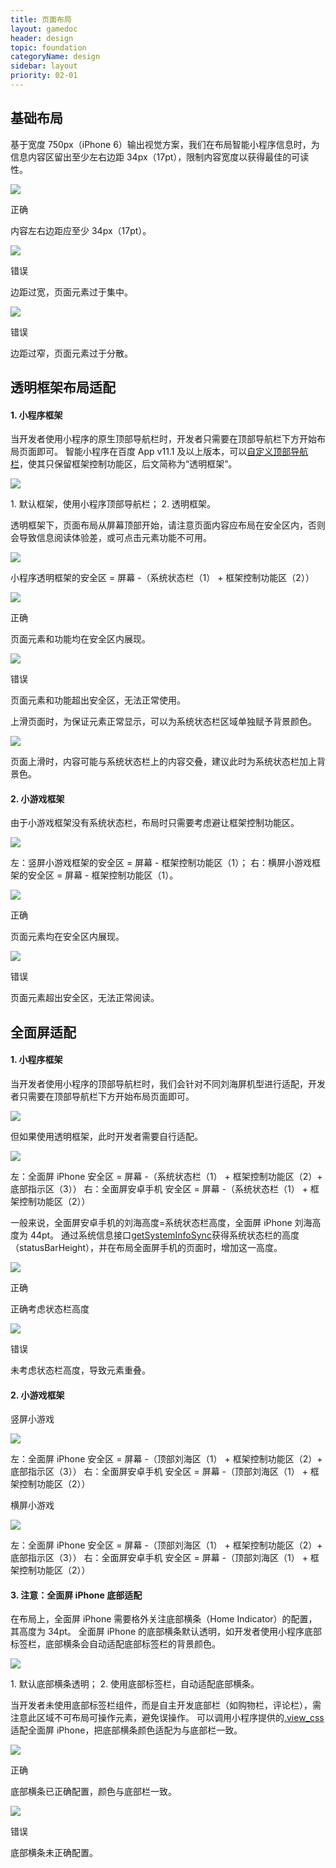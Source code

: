 ```yaml
---
title: 页面布局
layout: gamedoc
header: design
topic: foundation
categoryName: design
sidebar: layout
priority: 02-01
---
```

## 基础布局
基于宽度 750px（iPhone 6）输出视觉方案，我们在布局智能小程序信息时，为信息内容区留出至少左右边距 34px（17pt），限制内容宽度以获得最佳的可读性。
<div class="m-doc-custom-examples">
	<div class="m-doc-custom-examples-correct">
		<img src="/img/game/design/foundation/layout/1-1.png">
		<p class="m-doc-custom-examples-title">正确</p><p class="m-doc-custom-examples-text">内容左右边距应至少 34px（17pt）。</p>
	</div>
	<div class="m-doc-custom-examples-error ">
		<img src="/img/game/design/foundation/layout/1-2.png">
		<p class="m-doc-custom-examples-title">错误</p><p class="m-doc-custom-examples-text">边距过宽，页面元素过于集中。</p>
	</div>
	<div class="m-doc-custom-examples-error ">
		<img src="/img/game/design/foundation/layout/1-3.png">
		<p class="m-doc-custom-examples-title">错误</p><p class="m-doc-custom-examples-text">边距过窄，页面元素过于分散。</p>
	</div>
</div>

## 透明框架布局适配

#### 1. 小程序框架
当开发者使用小程序的原生顶部导航栏时，开发者只需要在顶部导航栏下方开始布局页面即可。
智能小程序在百度 App v11.1 及以上版本，可以[自定义顶部导航栏](../../component/topnav/#自定义顶部导航栏)，使其只保留框架控制功能区，后文简称为“透明框架”。
<div class="m-doc-custom-examples">
	<div class="m-doc-custom-examples-correct">
		<img src="/img/game/design/foundation/layout/2.png"><p class="m-doc-custom-examples-text">1. 默认框架，使用小程序顶部导航栏；
		2. 透明框架。</p>
	</div>
</div>

透明框架下，页面布局从屏幕顶部开始，请注意页面内容应布局在安全区内，否则会导致信息阅读体验差，或可点击元素功能不可用。
<div class="m-doc-custom-examples">
	<div class="m-doc-custom-examples-correct">
		<img src="/img/game/design/foundation/layout/3.png"><p class="m-doc-custom-examples-text">小程序透明框架的安全区 = 屏幕 -（系统状态栏（1） + 框架控制功能区（2））</p>
	</div>
</div>

<div class="m-doc-custom-examples">
	<div class="m-doc-custom-examples-correct">
		<img src="/img/game/design/foundation/layout/4-1.png">
		<p class="m-doc-custom-examples-title">正确</p><p class="m-doc-custom-examples-text">页面元素和功能均在安全区内展现。</p>
	</div>
	<div class="m-doc-custom-examples-error">
		<img src="/img/game/design/foundation/layout/4-2.png">
		<p class="m-doc-custom-examples-title">错误</p><p class="m-doc-custom-examples-text">页面元素和功能超出安全区，无法正常使用。</p>
	</div>
</div>

上滑页面时，为保证元素正常显示，可以为系统状态栏区域单独赋予背景颜色。
<div class="m-doc-custom-examples">
	<div class="m-doc-custom-examples-correct">
		<img src="/img/game/design/foundation/layout/5.png"><p class="m-doc-custom-examples-text">页面上滑时，内容可能与系统状态栏上的内容交叠，建议此时为系统状态栏加上背景色。</p>
	</div>
</div>

#### 2. 小游戏框架
由于小游戏框架没有系统状态栏，布局时只需要考虑避让框架控制功能区。
<div class="m-doc-custom-examples">
	<div class="m-doc-custom-examples-correct">
		<img src="/img/game/design/foundation/layout/6.png"><p class="m-doc-custom-examples-text">左：竖屏小游戏框架的安全区 = 屏幕 - 框架控制功能区（1）；
		右：横屏小游戏框架的安全区 = 屏幕 - 框架控制功能区（1）。</p>
	</div>
</div>

<div class="m-doc-custom-examples">
	<div class="m-doc-custom-examples-correct">
		<img src="/img/game/design/foundation/layout/7-1.png">
		<p class="m-doc-custom-examples-title">正确</p><p class="m-doc-custom-examples-text">页面元素均在安全区内展现。</p>
	</div>
	<div class="m-doc-custom-examples-error">
		<img src="/img/game/design/foundation/layout/7-2.png">
		<p class="m-doc-custom-examples-title">错误</p><p class="m-doc-custom-examples-text">页面元素超出安全区，无法正常阅读。</p>
	</div>
</div>

## 全面屏适配
#### 1. 小程序框架
当开发者使用小程序的顶部导航栏时，我们会针对不同刘海屏机型进行适配，开发者只需要在顶部导航栏下方开始布局页面即可。
<div class="m-doc-custom-examples">
	<div class="m-doc-custom-examples-correct">
		<img src="/img/game/design/foundation/layout/8.png">
	</div>
</div>

但如果使用透明框架，此时开发者需要自行适配。
<div class="m-doc-custom-examples">
	<div class="m-doc-custom-examples-correct">
		<img src="/img/game/design/foundation/layout/9.png"><p class="m-doc-custom-examples-text">左：全面屏 iPhone 安全区 = 屏幕 -（系统状态栏（1） + 框架控制功能区（2）+ 底部指示区（3））
		右：全面屏安卓手机 安全区 = 屏幕 -（系统状态栏（1） + 框架控制功能区（2））</p>
	</div>
</div>

一般来说，全面屏安卓手机的刘海高度=系统状态栏高度，全面屏 iPhone 刘海高度为 44pt。
通过系统信息接口[getSystemInfoSync](https://smartprogram.baidu.com/docs/develop/api/device_sys/swan-getSystemInfo/#getSystemInfoSync)获得系统状态栏的高度（statusBarHeight），并在布局全面屏手机的页面时，增加这一高度。
<div class="m-doc-custom-examples">
	<div class="m-doc-custom-examples-correct">
		<img src="/img/game/design/foundation/layout/10-1.png">
		<p class="m-doc-custom-examples-title">正确</p><p class="m-doc-custom-examples-text">正确考虑状态栏高度</p>
	</div>
	<div class="m-doc-custom-examples-error ">
		<img src="/img/game/design/foundation/layout/10-2.png">
		<p class="m-doc-custom-examples-title">错误</p><p class="m-doc-custom-examples-text">未考虑状态栏高度，导致元素重叠。</p>
	</div>
</div>


#### 2. 小游戏框架
竖屏小游戏
<div class="m-doc-custom-examples">
	<div class="m-doc-custom-examples-correct">
		<img src="/img/game/design/foundation/layout/11.png"><p class="m-doc-custom-examples-text">左：全面屏 iPhone 安全区 = 屏幕 -（顶部刘海区（1） + 框架控制功能区（2）+ 底部指示区（3））
		右：全面屏安卓手机 安全区 = 屏幕 -（顶部刘海区（1） + 框架控制功能区（2））</p>
	</div>
</div>

横屏小游戏
<div class="m-doc-custom-examples">
	<div class="m-doc-custom-examples-correct">
		<img src="/img/game/design/foundation/layout/12.png"><p class="m-doc-custom-examples-text">左：全面屏 iPhone 安全区 = 屏幕 -（顶部刘海区（1） + 框架控制功能区（2）+ 底部指示区（3））
		右：全面屏安卓手机 安全区 = 屏幕 -（顶部刘海区（1） + 框架控制功能区（2））</p>
	</div>
</div>

#### 3. 注意：全面屏 iPhone 底部适配
在布局上，全面屏 iPhone 需要格外关注底部横条（Home Indicator）的配置，其高度为 34pt。
全面屏 iPhone 的底部横条默认透明，如开发者使用小程序底部标签栏，底部横条会自动适配底部标签栏的背景颜色。
<div class="m-doc-custom-examples">
	<div class="m-doc-custom-examples-correct">
		<img src="/img/game/design/foundation/layout/13.png"><p class="m-doc-custom-examples-text">1. 默认底部横条透明；
		2. 使用底部标签栏，自动适配底部横条。</p>
	</div>
</div>

当开发者未使用底部标签栏组件，而是自主开发底部栏（如购物栏，评论栏），需注意此区域不可布局可操作元素，避免误操作。
可以调用小程序提供的<a href="https://smartprogram.baidu.com/docs/develop/framework/view_css/#适配样式">.view_css</a>适配全面屏 iPhone，把底部横条颜色适配为与底部栏一致。
<div class="m-doc-custom-examples">
	<div class="m-doc-custom-examples-correct">
		<img src="/img/game/design/foundation/layout/14-1.png">
		<p class="m-doc-custom-examples-title">正确</p><p class="m-doc-custom-examples-text">底部横条已正确配置，颜色与底部栏一致。</p>
	</div>
	<div class="m-doc-custom-examples-error ">
		<img src="/img/game/design/foundation/layout/14-2.png">
		<p class="m-doc-custom-examples-title">错误</p><p class="m-doc-custom-examples-text">底部横条未正确配置。</p>
	</div>
</div>

